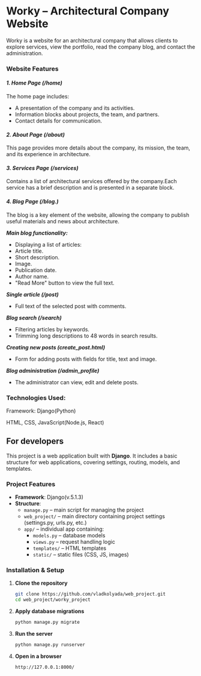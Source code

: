 # **Worky – Architectural Company Website**

Worky is a website for an architectural company that allows clients to explore services, view the portfolio, read the company blog, and contact the administration.

### **Website Features**

#### _1. Home Page (/home)_

The home page includes:
* A presentation of the company and its activities.
* Information blocks about projects, the team, and partners.
* Contact details for communication.

#### _2. About Page (/about)_

This page provides more details about the company, its mission, the team, and its experience in architecture.

#### _3. Services Page (/services)_

Contains a list of architectural services offered by the company.Each service has a brief description and is presented in a separate block.

#### _4. Blog Page (/blog.)_

The blog is a key element of the website, allowing the company to publish useful materials and news about architecture.

**_Main blog functionality:_**

* Displaying a list of articles:
* Article title.
* Short description.
* Image.
* Publication date.
* Author name.
* "Read More" button to view the full text.

**_Single article (/post)_**

* Full text of the selected post with comments.

**_Blog search (/search)_**

* Filtering articles by keywords.
* Trimming long descriptions to 48 words in search results.

**_Creating new posts (create_post.html)_**

* Form for adding posts with fields for title, text and image.

**_Blog administration (/admin_profile)_**
* The administrator can view, edit and delete posts.


### **Technologies Used:**

Framework: Django(Python)

HTML, CSS, JavaScript(Node.js, React)


## For developers

This project is a web application built with **Django**. It includes a basic structure for web applications, covering settings, routing, models, and templates.

### Project Features

- **Framework**: Django(v.5.1.3)  
- **Structure**:
  - `manage.py` – main script for managing the project
  - `web_project/` – main directory containing project settings (settings.py, urls.py, etc.)
  - `app/` – individual app containing:
    - `models.py` – database models
    - `views.py` – request handling logic
    - `templates/` – HTML templates
    - `static/` – static files (CSS, JS, images)

### Installation & Setup

1. **Clone the repository**  
   ```sh
   git clone https://github.com/vladkolyada/web_project.git
   cd web_project/worky_project
   ```

2. **Apply database migrations**  
   ```sh
   python manage.py migrate
   ```

3. **Run the server**  
   ```sh
   python manage.py runserver
   ```

4. **Open in a browser**  
   ```
   http://127.0.0.1:8000/
   ```

